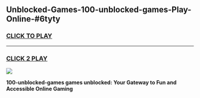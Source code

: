 
## Unblocked-Games-100-unblocked-games-Play-Online-#6tyty
<h3>
<a href="https://premium.freeplayer.one?title=100-unblocked-games&ref=27F">CLICK TO PLAY</a></h3>
<hr>

<h3>
<a href="https://premium.freeplayer.one?title=100-unblocked-games&ref=27F">CLICK 2 PLAY</a>
  
</h3>

<a href="https://premium.freeplayer.one?title=100-unblocked-games&ref=27F"><img src="https://clearcache.store/games.png"></a>


**100-unblocked-games games unblocked: Your Gateway to Fun and Accessible Online Gaming**
